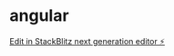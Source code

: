 # angular

[Edit in StackBlitz next generation editor ⚡️](https://stackblitz.com/~/github.com/nebsar/angular)